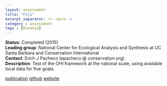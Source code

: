 ```yaml
---
layout: assessment
title: "Fiji"
excerpt_separator: <!--more-->
category : assessment
tags : [Oceania]
---
```


**Status**: Completed (2015)  
**Leading group**: National Center for Ecological Analysis and Synthesis at UC Santa Barbara and Conservation International  
**Contact**: Erich J Pacheco (epacheco @ conservation.org)  
**Description**: Test of the OHI framework at the national scale, using available local data for five goals.

[publication](/resources/publications#fiji)
<a href="https://github.com/OHI-Science/ohi-fiji/releases" target="_blank">github</a>
<a href="http://www.oceanhealthindex.org/ohi-plus/fiji-assessment" target="_blank">website</a>
